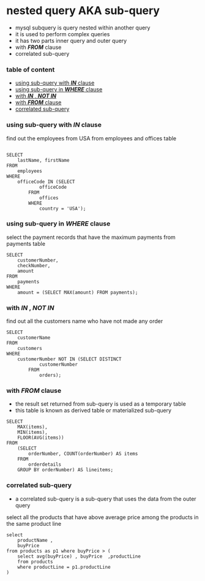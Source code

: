 # nested query AKA sub-query 

- mysql subquery is query nested within another query 
- it is used to perform complex queries 
- it has two parts inner query and outer query 
- with ___FROM___ clause 
- correlated sub-query
### table of content 

- [using sub-query with ___IN___ clause](#using-sub-query-with-in-clause) 
- [using sub-query in ___WHERE___ clause](#using-sub-query-in-where-clause) 
- [with ___IN___ , ___NOT IN___](#with-in-not-in)
- [with ___FROM___ clause](#with-from-clause)
- [correlated sub-query](#correlated-sub-query)
### using sub-query with ___IN___ clause 

find out the employees from USA from employees and offices table 

```

SELECT 
    lastName, firstName
FROM
    employees
WHERE
    officeCode IN (SELECT 
            officeCode
        FROM
            offices
        WHERE
            country = 'USA');

```

### using sub-query in ___WHERE___ clause 

select the payment records that have the maximum payments from payments table 
```
SELECT 
    customerNumber, 
    checkNumber, 
    amount
FROM
    payments
WHERE
    amount = (SELECT MAX(amount) FROM payments);

```


### with ___IN___ , ___NOT IN___

find out all the customers name who have not made any order 

```
SELECT 
    customerName
FROM
    customers
WHERE
    customerNumber NOT IN (SELECT DISTINCT
            customerNumber
        FROM
            orders);

```

### with ___FROM___ clause 
- the result set returned from sub-query is used as a temporary table
- this table is known as derived table or materialized sub-query 

```
SELECT 
    MAX(items), 
    MIN(items), 
    FLOOR(AVG(items))
FROM
    (SELECT 
        orderNumber, COUNT(orderNumber) AS items
    FROM
        orderdetails
    GROUP BY orderNumber) AS lineitems;

```


### correlated sub-query

- a correlated sub-query is a sub-query that uses the data from the outer query 

select all the products that have above average price among the products in the same product line 


```
select 
    productName ,
    buyPrice 
from products as p1 where buyPrice > (
    select avg(buyPrice) , buyPrice  ,productLine 
    from products 
    where productLine = p1.productLine 
)
```